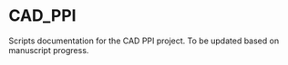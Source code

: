 # CAD_PPI
Scripts documentation for the CAD PPI project. To be updated based on manuscript progress.
